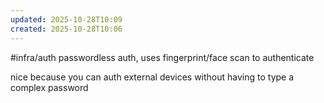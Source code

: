 ```yaml
---
updated: 2025-10-28T10:09
created: 2025-10-28T10:06
---
```

#infra/auth 
passwordless auth, uses fingerprint/face scan to authenticate

nice because you can auth external devices without having to type a complex password

[^1]: [SimpleWebAuthn Node SDK](https://github.com/MasterKale/SimpleWebAuthn)
[^2]: [SimpleWebAuthn Docs](https://simplewebauthn.dev/docs/advanced/example-project)